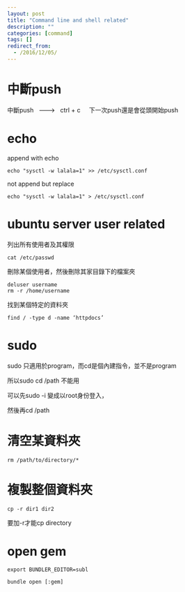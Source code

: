 ```yaml
---
layout: post
title: "Command line and shell related"
description: ""
categories: [command]
tags: []
redirect_from:
  - /2016/12/05/
---
```


# 中斷push
中斷push   --->   ctrl + c     下一次push還是會從頭開始push

# echo
append with echo
~~~
echo "sysctl -w lalala=1" >> /etc/sysctl.conf
~~~

not append but replace
~~~
echo "sysctl -w lalala=1" > /etc/sysctl.conf
~~~

# ubuntu server user related
列出所有使用者及其權限
~~~
cat /etc/passwd
~~~
刪除某個使用者，然後刪除其家目錄下的檔案夾
~~~
deluser username
rm -r /home/username
~~~
找到某個特定的資料夾
~~~
find / -type d -name ‘httpdocs’
~~~

# sudo
sudo 只適用於program，而cd是個內建指令，並不是program

所以sudo cd /path 不能用

可以先sudo -i 變成以root身份登入，

然後再cd /path


# 清空某資料夾
~~~
rm /path/to/directory/*
~~~

# 複製整個資料夾
~~~
cp -r dir1 dir2
~~~
要加-r才能cp directory

# open gem
~~~
export BUNDLER_EDITOR=subl

bundle open [:gem]
~~~

